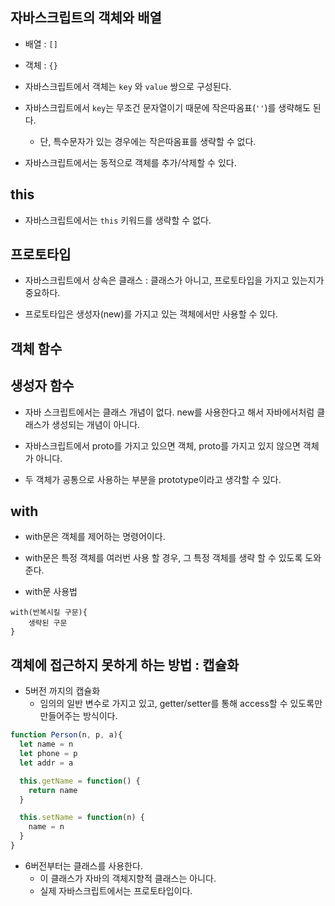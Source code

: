 ## 자바스크립트의 객체와 배열

- 배열 : `[]`

- 객체 : `{}`

- 자바스크립트에서 객체는 `key` 와 `value` 쌍으로 구성된다.

- 자바스크립트에서 `key`는 무조건 문자열이기 때문에 작은따옴표(`''`)를 생략해도 된다. 
  - 단, 특수문자가 있는 경우에는 작은따옴표를 생략할 수 없다.

- 자바스크립트에서는 동적으로 객체를 추가/삭제할 수 있다.


## this

- 자바스크립트에서는 `this` 키워드를 생략할 수 없다. 

## 프로토타입

- 자바스크립트에서 상속은 클래스 : 클래스가 아니고, 프로토타입을 가지고 있는지가 중요하다.

- 프로토타입은 생성자(new)를 가지고 있는 객체에서만 사용할 수 있다.



## 객체 함수

## 생성자 함수
- 자바 스크립트에서는 클래스 개념이 없다. new를 사용한다고 해서 자바에서처럼 클래스가 생성되는 개념이 아니다. 
- 자바스크립트에서 proto를 가지고 있으면 객체, proto를 가지고 있지 않으면 객체가 아니다. 


- 두 객체가 공통으로 사용하는 부분을 prototype이라고 생각할 수 있다. 


## with

- with문은 객체를 제어하는 명령어이다.
- with문은 특정 객체를 여러번 사용 할 경우, 그 특정 객체를 생략 할 수 있도록 도와 준다.

- with문 사용법

```
with(반복시킬 구문){
    생략된 구문
}
```


## 객체에 접근하지 못하게 하는 방법 : 캡슐화

- 5버전 까지의 캡슐화
  - 임의의 일반 변수로 가지고 있고, getter/setter를 통해 access할 수 있도록만 만들어주는 방식이다.


```javascript
function Person(n, p, a){
  let name = n
  let phone = p
  let addr = a

  this.getName = function() {
    return name
  }

  this.setName = function(n) {
    name = n
  }
}
```

- 6버전부터는 클래스를 사용한다.
  - 이 클래스가 자바의 객체지향적 클래스는 아니다. 
  - 실제 자바스크립트에서는 프로토타입이다. 



